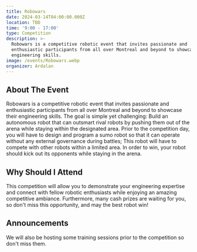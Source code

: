 ```yaml
---
title: Robowars
date: 2024-03-14T04:00:00.000Z
location: TBD
time: '9:00 - 17:00'
type: Competition
description: >-
  Robowars is a competitive robotic event that invites passionate and
  enthusiastic participants from all over Montreal and beyond to showcase their
  engineering skills.
image: /events/Robowars.webp
organizer: Ardalan
---
```


## About The Event

Robowars is a competitive robotic event that invites passionate and enthusiastic participants from all over Montreal and beyond to showcase their engineering skills. The goal is simple yet challenging: Build an autonomous robot that can outsmart rival robots by pushing them out of the arena while staying within the designated area. Prior to the competition day, you will have to design and program a sumo robot so that it can operate without any external governance during battles; This robot will have to compete with other robots within a limited area. In order to win, your robot should kick out its opponents while staying in the arena.

## Why Should I Attend

This competition will allow you to demonstrate your engineering expertise and connect with fellow robotic enthusiasts while enjoying an amazing competitive ambiance. Furthermore, many cash prizes are waiting for you, so don't miss this opportunity, and may the best robot win!

## Announcements

We will also be hosting some training sessions prior to the competition so don't miss them.
